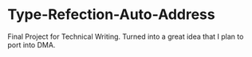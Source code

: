 # Type-Refection-Auto-Address
Final Project for Technical Writing. Turned into a great idea that I plan to port into DMA.
